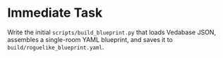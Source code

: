# Immediate Task

Write the initial `scripts/build_blueprint.py` that loads Vedabase JSON, assembles a single-room YAML blueprint, and saves it to `build/roguelike_blueprint.yaml`.

